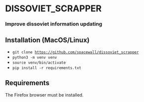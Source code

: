# DISSOVIET_SCRAPPER
### Improve dissoviet information updating

## Installation (MacOS/Linux)
* <code>git clone https://github.com/spacewall/dissoviet_scrapper</code>
* <code>python3 -m venv venv</code>
* <code>source venv/bin/activate</code>
* <code>pip install -r requirements.txt</code>

## Requirements
The Firefox browser must be installed.
